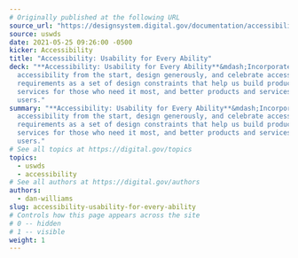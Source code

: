 ```yaml
---
# Originally published at the following URL
source_url: "https://designsystem.digital.gov/documentation/accessibility/ "
source: uswds
date: 2021-05-25 09:26:00 -0500
kicker: Accessibility
title: "Accessibility: Usability for Every Ability"
deck: "**Accessibility: Usability for Every Ability**&mdash;Incorporate
  accessibility from the start, design generously, and celebrate accessibility
  requirements as a set of design constraints that help us build products and
  services for those who need it most, and better products and services for all
  users."
summary: "**Accessibility: Usability for Every Ability**&mdash;Incorporate
  accessibility from the start, design generously, and celebrate accessibility
  requirements as a set of design constraints that help us build products and
  services for those who need it most, and better products and services for all
  users."
# See all topics at https://digital.gov/topics
topics:
  - uswds
  - accessibility
# See all authors at https://digital.gov/authors
authors:
  - dan-williams
slug: accessibility-usability-for-every-ability
# Controls how this page appears across the site
# 0 -- hidden
# 1 -- visible
weight: 1
---
```

